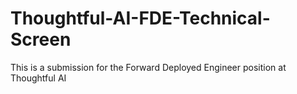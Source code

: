# Thoughtful-AI-FDE-Technical-Screen
This is a submission for the Forward Deployed Engineer position at Thoughtful AI
